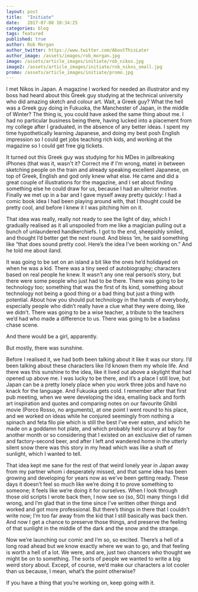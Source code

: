 ```yaml
---
layout: post
title:  "Initiate"
date:   2017-07-08 10:34:25
categories: blog
tags: featured
published: true
author: Rob Morgan
author_twitter: https://www.twitter.com/AboutThisLater
author_image: /assets/images/rob_morgan.jpg
image: /assets/article_images/initiate/rob_nikos.jpg
image2: /assets/article_images/initiate/rob_nikos_small.jpg
promo: /assets/article_images/initiate/promo.jpg
---
```


<img src="{{ page.image | prepend: site.baseurl }}" style="display:none"/>

I met Nikos in Japan. A magazine I worked for needed an illustrator and my boss had heard about this Greek guy studying at the technical university who did amazing sketch and colour art. Wait, a Greek guy? What the hell was a Greek guy doing in Fukuoka, the Manchester of Japan, in the middle of Winter? The thing is, you could have asked the same thing about me. I had no particular business being there, having lucked into a placement from my college after I graduated, in the absence of any better ideas. I spent my time hypothetically learning Japanese, and doing my best posh English impression so I could get jobs teaching rich kids, and working at the magazine so I could get free gig tickets.

It turned out this Greek guy was studying for his MDes in jailbreaking iPhones (that was it, wasn't it? Correct me if I'm wrong, mate) in between sketching people on the train and already speaking excellent Japanese, on top of Greek, English and god only knew what else. He came and did a great couple of illustrations for the magazine, and I set about finding something else he could draw for us, because I had an ulterior motive. Finally we met up in a bar and I gave myself away pretty quickly: I had a comic book idea I had been playing around with, that I thought could be pretty cool, and before I knew it I was pitching him on it.

That idea was really, really not ready to see the light of day, which I gradually realised as it all unspooled from me like a magician pulling out a bunch of unlaundered handkerchiefs. I got to the end, sheepishly smiled, and thought I’d better get the next round. And bless ‘im, he said something like “that does sound pretty cool. Here’s the idea I’ve been working on.” And he told me about iland.

It was going to be set on an island a bit like the ones he’d holidayed on when he was a kid. There was a tiny seed of autobiography; characters based on real people he knew. It wasn’t any one real person’s story, but there were some people who just had to be there. There was going to be technology too; something that was the first of its kind, something about technology not being a good thing or a bad thing but just a thing with potential. About how you should put technology in the hands of everybody, especially people who didn’t really have a clue what they were doing, like we didn’t. There was going to be a wise teacher, a tribute to the teachers we’d had who made a difference to us. There was going to be a badass chase scene.

And there would be a girl, apparently.

But mostly, there was sunshine. 

Before I realised it, we had both been talking about it like it was our story. I’d been talking about these characters like I’d known them my whole life. And there was this sunshine to the idea, like it lived out above a skylight that had opened up above me. I was lucky to be there, and it’s a place I still love, but Japan can be a pretty lonely place when you work three jobs and have no knack for the language. And Fukuoka gets cold. I remember after that first pub meeting, when we were developing the idea, emailing back and forth art inspiration and quotes and comparing notes on our favourite Ghibli movie (Porco Rosso, no arguments), at one point I went round to his place, and we worked on ideas while he conjured seemingly from nothing a spinach and feta filo pie which is still the best I’ve ever eaten, and which he made on a goddamn hot plate, and which probably held scurvy at bay for another month or so considering that I existed on an exclusive diet of ramen and factory-second beer, and after I left and wandered home in the utterly silent snow there was this story in my head which was like a shaft of sunlight, which I wanted to tell.

That idea kept me sane for the rest of that weird lonely year in Japan away from my partner whom i desperately missed, and that same idea has been growing and developing for years now as we’ve been getting ready. These days it doesn’t feel so much like we’re doing it to prove something to someone; it feels like we’re doing it for ourselves. When I look through those old scripts I wrote back then, I now see so (so, SO) many things I did wrong, and I’m glad that in the time since I’ve written other things and worked and got more professional. But there’s things in there that I couldn’t write now; I’m too far away from the kid that I still basically was back then. And now I get a chance to preserve those things, and preserve the feeling of that sunlight in the middle of the dark and the snow and the strange.

Now we’re launching our comic and I’m so, so excited. There’s a hell of a long road ahead but we know exactly where we wan to go, and that feeling is worth a hell of a lot. We were, and are, just two chancers who thought we might be on to something. The sorts of people we wanted to write a big weird story about. Except, of course, we’d make our characters a lot cooler than us because, I mean, what’s the point otherwise?

If you have a thing that you’re working on, keep going with it.
